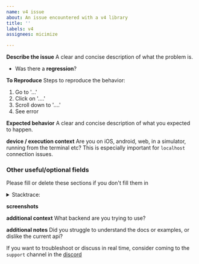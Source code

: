```yaml
---
name: v4 issue
about: An issue encountered with a v4 library
title: ''
labels: v4
assignees: micimize

---
```


**Describe the issue**
A clear and concise description of what the problem is.
* Was there a **regression**?


**To Reproduce**
Steps to reproduce the behavior:
1. Go to '...'
2. Click on '....'
3. Scroll down to '....'
4. See error


**Expected behavior**
A clear and concise description of what you expected to happen.


**device / execution context**
Are you on iOS, android, web, in a simulator, running from the terminal etc? This is especially important for `localhost` connection issues.

### Other useful/optional fields

Please fill or delete these sections if you don't fill them in

<details>
  <summary>Stacktrace:</summary>

```dart
{my stacktrace here}
```

</details>


**screenshots**


**additional context**
What backend are you trying to use?


**additional notes**
Did you struggle to understand the docs or examples, or dislike the current api? 


If you want to troubleshoot or discuss in real time, consider coming to the `support` channel in the [discord](https://discord.gg/tXTtBfC)
